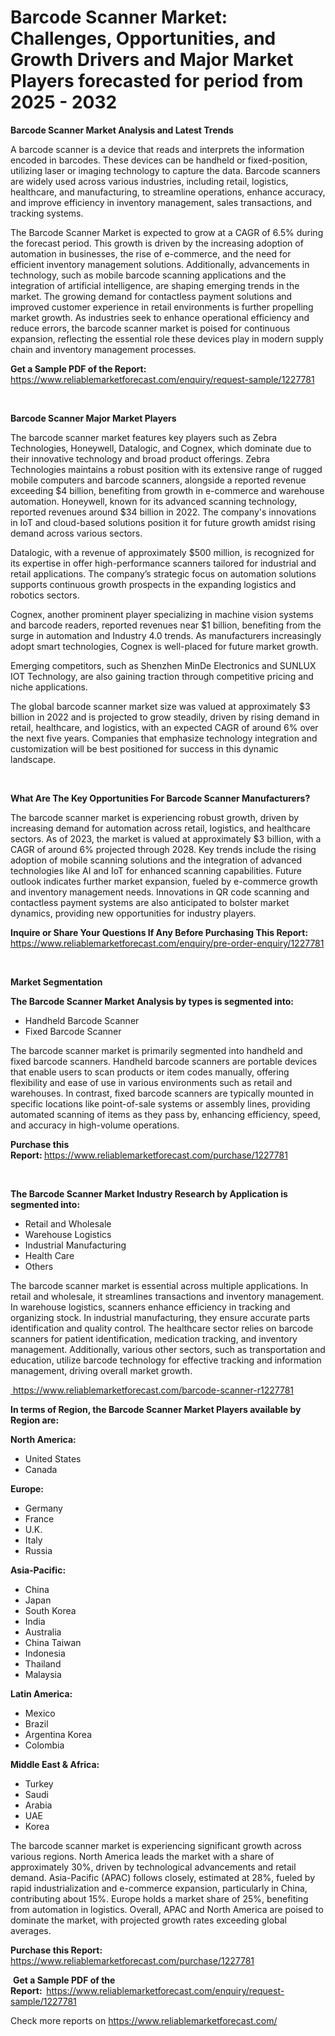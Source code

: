 <p><h1>Barcode Scanner Market: Challenges, Opportunities, and Growth Drivers and Major Market Players forecasted for period from 2025 - 2032</h1></p><p><strong>Barcode Scanner Market Analysis and Latest Trends</strong></p>
<p><p>A barcode scanner is a device that reads and interprets the information encoded in barcodes. These devices can be handheld or fixed-position, utilizing laser or imaging technology to capture the data. Barcode scanners are widely used across various industries, including retail, logistics, healthcare, and manufacturing, to streamline operations, enhance accuracy, and improve efficiency in inventory management, sales transactions, and tracking systems.</p><p>The Barcode Scanner Market is expected to grow at a CAGR of 6.5% during the forecast period. This growth is driven by the increasing adoption of automation in businesses, the rise of e-commerce, and the need for efficient inventory management solutions. Additionally, advancements in technology, such as mobile barcode scanning applications and the integration of artificial intelligence, are shaping emerging trends in the market. The growing demand for contactless payment solutions and improved customer experience in retail environments is further propelling market growth. As industries seek to enhance operational efficiency and reduce errors, the barcode scanner market is poised for continuous expansion, reflecting the essential role these devices play in modern supply chain and inventory management processes.</p></p>
<p><strong>Get a Sample PDF of the Report:&nbsp;</strong> <a href="https://www.reliablemarketforecast.com/enquiry/request-sample/1227781?utm_campaign=2273&utm_medium=2&utm_source=Github&utm_content=ia&utm_term=16022025&utm_id=barcode-scanner">https://www.reliablemarketforecast.com/enquiry/request-sample/1227781</a></p>
<p>&nbsp;</p>
<p><strong>Barcode Scanner Major Market Players</strong></p>
<p><p>The barcode scanner market features key players such as Zebra Technologies, Honeywell, Datalogic, and Cognex, which dominate due to their innovative technology and broad product offerings. Zebra Technologies maintains a robust position with its extensive range of rugged mobile computers and barcode scanners, alongside a reported revenue exceeding $4 billion, benefiting from growth in e-commerce and warehouse automation. Honeywell, known for its advanced scanning technology, reported revenues around $34 billion in 2022. The company's innovations in IoT and cloud-based solutions position it for future growth amidst rising demand across various sectors.</p><p>Datalogic, with a revenue of approximately $500 million, is recognized for its expertise in offer high-performance scanners tailored for industrial and retail applications. The company’s strategic focus on automation solutions supports continuous growth prospects in the expanding logistics and robotics sectors.</p><p>Cognex, another prominent player specializing in machine vision systems and barcode readers, reported revenues near $1 billion, benefiting from the surge in automation and Industry 4.0 trends. As manufacturers increasingly adopt smart technologies, Cognex is well-placed for future market growth.</p><p>Emerging competitors, such as Shenzhen MinDe Electronics and SUNLUX IOT Technology, are also gaining traction through competitive pricing and niche applications.</p><p>The global barcode scanner market size was valued at approximately $3 billion in 2022 and is projected to grow steadily, driven by rising demand in retail, healthcare, and logistics, with an expected CAGR of around 6% over the next five years. Companies that emphasize technology integration and customization will be best positioned for success in this dynamic landscape.</p></p>
<p>&nbsp;</p>
<p><strong>What Are The Key Opportunities For Barcode Scanner Manufacturers?</strong></p>
<p><p>The barcode scanner market is experiencing robust growth, driven by increasing demand for automation across retail, logistics, and healthcare sectors. As of 2023, the market is valued at approximately $3 billion, with a CAGR of around 6% projected through 2028. Key trends include the rising adoption of mobile scanning solutions and the integration of advanced technologies like AI and IoT for enhanced scanning capabilities. Future outlook indicates further market expansion, fueled by e-commerce growth and inventory management needs. Innovations in QR code scanning and contactless payment systems are also anticipated to bolster market dynamics, providing new opportunities for industry players.</p></p>
<p><strong>Inquire or Share Your Questions If Any Before Purchasing This Report:</strong> <a href="https://www.reliablemarketforecast.com/enquiry/pre-order-enquiry/1227781?utm_campaign=2273&utm_medium=2&utm_source=Github&utm_content=ia&utm_term=16022025&utm_id=barcode-scanner">https://www.reliablemarketforecast.com/enquiry/pre-order-enquiry/1227781</a></p>
<p>&nbsp;</p>
<p><strong>Market Segmentation</strong></p>
<p><strong>The Barcode Scanner Market Analysis by types is segmented into:</strong></p>
<p><ul><li>Handheld Barcode Scanner</li><li>Fixed Barcode Scanner</li></ul></p>
<p><p>The barcode scanner market is primarily segmented into handheld and fixed barcode scanners. Handheld barcode scanners are portable devices that enable users to scan products or item codes manually, offering flexibility and ease of use in various environments such as retail and warehouses. In contrast, fixed barcode scanners are typically mounted in specific locations like point-of-sale systems or assembly lines, providing automated scanning of items as they pass by, enhancing efficiency, speed, and accuracy in high-volume operations.</p></p>
<p><strong>Purchase this Report:&nbsp;</strong><a href="https://www.reliablemarketforecast.com/purchase/1227781?utm_campaign=2273&utm_medium=2&utm_source=Github&utm_content=ia&utm_term=16022025&utm_id=barcode-scanner">https://www.reliablemarketforecast.com/purchase/1227781</a></p>
<p>&nbsp;</p>
<p><strong>The Barcode Scanner Market Industry Research by Application is segmented into:</strong></p>
<p><ul><li>Retail and Wholesale</li><li>Warehouse Logistics</li><li>Industrial Manufacturing</li><li>Health Care</li><li>Others</li></ul></p>
<p><p>The barcode scanner market is essential across multiple applications. In retail and wholesale, it streamlines transactions and inventory management. In warehouse logistics, scanners enhance efficiency in tracking and organizing stock. In industrial manufacturing, they ensure accurate parts identification and quality control. The healthcare sector relies on barcode scanners for patient identification, medication tracking, and inventory management. Additionally, various other sectors, such as transportation and education, utilize barcode technology for effective tracking and information management, driving overall market growth.</p></p>
<p><a href="https://www.reliablemarketforecast.com/barcode-scanner-r1227781?utm_campaign=2273&utm_medium=2&utm_source=Github&utm_content=ia&utm_term=16022025&utm_id=barcode-scanner">&nbsp;https://www.reliablemarketforecast.com/barcode-scanner-r1227781</a></p>
<p><strong>In terms of Region, the Barcode Scanner Market Players available by Region are:</strong></p>
<p>
    <p> <strong> North America: </strong>
        <ul>
            <li>United States</li>
            <li>Canada</li>
        </ul>
        </p> 
    <p> <strong> Europe: </strong>
        <ul>
            <li>Germany</li>
            <li>France</li>
            <li>U.K.</li>
            <li>Italy</li>
            <li>Russia</li>
        </ul>
        </p> 
    <p> <strong> Asia-Pacific: </strong>
        <ul>
            <li>China</li>
            <li>Japan</li>
            <li>South Korea</li>
            <li>India</li>
            <li>Australia</li>
            <li>China Taiwan</li>
            <li>Indonesia</li>
            <li>Thailand</li>
            <li>Malaysia</li>
        </ul>
        </p> 
    <p> <strong> Latin America: </strong>
        <ul>
            <li>Mexico</li>
            <li>Brazil</li>
            <li>Argentina Korea</li>
            <li>Colombia</li>
        </ul>
        </p> 
    <p> <strong> Middle East & Africa: </strong>
        <ul>
            <li>Turkey</li>
            <li>Saudi</li>
            <li>Arabia</li>
            <li>UAE</li>
            <li>Korea</li>
        </ul>
    </p>
    </p>
<p><p>The barcode scanner market is experiencing significant growth across various regions. North America leads the market with a share of approximately 30%, driven by technological advancements and retail demand. Asia-Pacific (APAC) follows closely, estimated at 28%, fueled by rapid industrialization and e-commerce expansion, particularly in China, contributing about 15%. Europe holds a market share of 25%, benefiting from automation in logistics. Overall, APAC and North America are poised to dominate the market, with projected growth rates exceeding global averages.</p></p>
<p><strong>Purchase this Report: </strong><a href="https://www.reliablemarketforecast.com/purchase/1227781?utm_campaign=2273&utm_medium=2&utm_source=Github&utm_content=ia&utm_term=16022025&utm_id=barcode-scanner">https://www.reliablemarketforecast.com/purchase/1227781</a></p>
<p>&nbsp;<strong>Get a Sample PDF of the Report:&nbsp;&nbsp;</strong><a href="https://www.reliablemarketforecast.com/enquiry/request-sample/1227781?utm_campaign=2273&utm_medium=2&utm_source=Github&utm_content=ia&utm_term=16022025&utm_id=barcode-scanner">https://www.reliablemarketforecast.com/enquiry/request-sample/1227781</a></p>
<p><strong></strong></p>
<p>Check more reports on <a href="https://www.reliablemarketforecast.com/?utm_campaign=2273&utm_medium=2&utm_source=Github&utm_content=ia&utm_term=16022025&utm_id=barcode-scanner">https://www.reliablemarketforecast.com/</a></p>